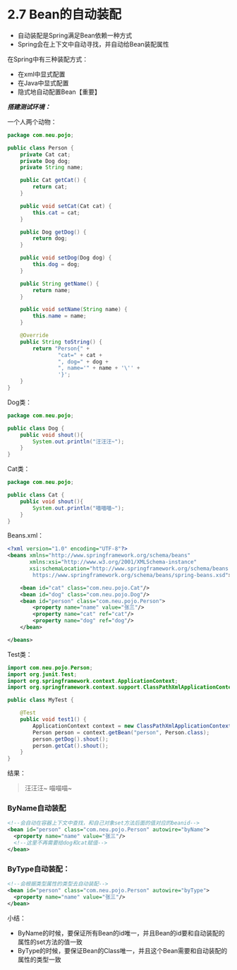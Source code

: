 # 2.7 Bean的自动装配

- 自动装配是Spring满足Bean依赖一种方式
- Spring会在上下文中自动寻找，并自动给Bean装配属性



在Spring中有三种装配方式：

- 在xml中显式配置
- 在Java中显式配置
- 隐式地自动配置Bean【重要】



***搭建测试环境：***

一个人两个动物：

```java
package com.neu.pojo;

public class Person {
    private Cat cat;
    private Dog dog;
    private String name;

    public Cat getCat() {
        return cat;
    }

    public void setCat(Cat cat) {
        this.cat = cat;
    }

    public Dog getDog() {
        return dog;
    }

    public void setDog(Dog dog) {
        this.dog = dog;
    }

    public String getName() {
        return name;
    }

    public void setName(String name) {
        this.name = name;
    }

    @Override
    public String toString() {
        return "Person{" +
                "cat=" + cat +
                ", dog=" + dog +
                ", name='" + name + '\'' +
                '}';
    }
}
```

Dog类：

```java
package com.neu.pojo;

public class Dog {
    public void shout(){
        System.out.println("汪汪汪~");
    }
}
```

Cat类：

```java
package com.neu.pojo;

public class Cat {
    public void shout(){
        System.out.println("喵喵喵~");
    }
}
```

Beans.xml：

```xml
<?xml version="1.0" encoding="UTF-8"?>
<beans xmlns="http://www.springframework.org/schema/beans"
       xmlns:xsi="http://www.w3.org/2001/XMLSchema-instance"
       xsi:schemaLocation="http://www.springframework.org/schema/beans
        https://www.springframework.org/schema/beans/spring-beans.xsd">

    <bean id="cat" class="com.neu.pojo.Cat"/>
    <bean id="dog" class="com.neu.pojo.Dog"/>
    <bean id="person" class="com.neu.pojo.Person">
        <property name="name" value="张三"/>
        <property name="cat" ref="cat"/>
        <property name="dog" ref="dog"/>
    </bean>

</beans>
```

Test类：

```java
import com.neu.pojo.Person;
import org.junit.Test;
import org.springframework.context.ApplicationContext;
import org.springframework.context.support.ClassPathXmlApplicationContext;

public class MyTest {

    @Test
    public void test1() {
        ApplicationContext context = new ClassPathXmlApplicationContext("beans.xml");
        Person person = context.getBean("person", Person.class);
        person.getDog().shout();
        person.getCat().shout();
    }
}
```

结果：

>汪汪汪~
>喵喵喵~



### ByName自动装配

```xml
<!--会自动在容器上下文中查找，和自己对象set方法后面的值对应的beanid-->
<bean id="person" class="com.neu.pojo.Person" autowire="byName">
  <property name="name" value="张三"/>
  <!--这里不再需要给dog和cat赋值-->
</bean>
```



### ByType自动装配：

```xml
<!--会根据类型属性的类型去自动装配-->
<bean id="person" class="com.neu.pojo.Person" autowire="byType">
  <property name="name" value="张三"/>
</bean>
```



小结：

- ByName的时候，要保证所有Bean的id唯一，并且Bean的id要和自动装配的属性的set方法的值一致
- ByType的时候，要保证Bean的Class唯一，并且这个Bean需要和自动装配的属性的类型一致